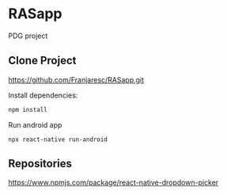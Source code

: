 # RASapp
PDG project

## Clone Project
https://github.com/Franjaresc/RASapp.git

Install dependencies: 
```Powershell
npm install
```
Run android app
```
npx react-native run-android
``` 

## Repositories
https://www.npmjs.com/package/react-native-dropdown-picker